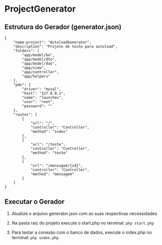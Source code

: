 # ProjectGenerator

## Estrutura do Gerador (generator.json)

```
{
    "name-project": "AutoloadGenerator",
    "description": "Projeto de teste para autoload",
    "folders": [
        "app/model/bo",
        "app/model/dto",
        "app/model/dao",
        "app/view",
        "app/controller",
        "app/helpers"
    ],
    "pdo": {
        "driver": "mysql",
        "host": "127.0.0.1",
        "name": "launches",
        "user": "root",
        "password": ""
    },
    "routes": [
        {
            "url": "/",
            "controller": "Controller",
            "method": "index"
        },
        {
            "url": "/teste",
            "controller": "Controller",
            "method": "teste"
        },
        {
            "url": "/mensagem/{id}",
            "controller": "Controller",
            "method": "mensagem"
        }
    ]
}
```

## Executar o Gerador

1. Atualize o arquivo generator.json com as suas respectivas necessidades

2. Na pasta raiz do projeto execute o start.php no terminal:
`php start.php`

3. Para testar a conexão com o banco de dados, execute o index.php no terminal:
`php index.php`
